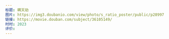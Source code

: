 ```yaml
---
标题: 瞒天劫
图片: https://img3.doubanio.com/view/photo/s_ratio_poster/public/p2899776317.webp
链接: https://movie.douban.com/subject/36105149/
时时: 2023
评价:
---
```


